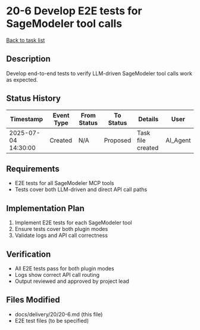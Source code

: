 # 20-6 Develop E2E tests for SageModeler tool calls

[Back to task list](../20/tasks.md)

## Description
Develop end-to-end tests to verify LLM-driven SageModeler tool calls work as expected.

## Status History
| Timestamp | Event Type | From Status | To Status | Details | User |
|-----------|------------|-------------|-----------|---------|------|
| 2025-07-04 14:30:00 | Created | N/A | Proposed | Task file created | AI_Agent |

## Requirements
- E2E tests for all SageModeler MCP tools
- Tests cover both LLM-driven and direct API call paths

## Implementation Plan
1. Implement E2E tests for each SageModeler tool
2. Ensure tests cover both plugin modes
3. Validate logs and API call correctness

## Verification
- All E2E tests pass for both plugin modes
- Logs show correct API call routing
- Output reviewed and approved by project lead

## Files Modified
- docs/delivery/20/20-6.md (this file)
- E2E test files (to be specified) 